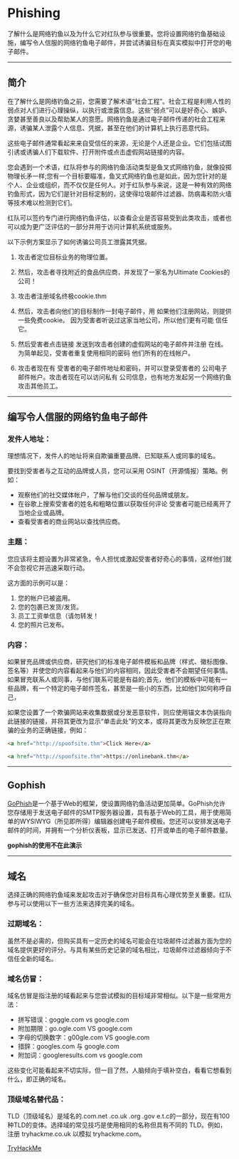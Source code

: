 # Phishing

了解什么是网络钓鱼以及为什么它对红队参与很重要。您将设置网络钓鱼基础设施，编写令人信服的网络钓鱼电子邮件，并尝试诱骗目标在真实模拟中打开您的电子邮件。

---

## 简介

在了解什么是网络钓鱼之前，您需要了解术语“社会工程”。社会工程是利用人性的弱点对人们进行心理操纵，以执行或泄露信息。这些“弱点”可以是好奇心、嫉妒、贪婪甚至善良以及帮助某人的意愿。网络钓鱼是通过电子邮件传递的社会工程来源，诱骗某人泄露个人信息、凭据，甚至在他们的计算机上执行恶意代码。

这些电子邮件通常看起来来自受信任的来源，无论是个人还是企业。它们包括试图引诱或诱骗人们下载软件、打开附件或点击虚假网站链接的内容。

您会遇到一个术语，红队将参与的网络钓鱼活动类型是鱼叉式网络钓鱼，就像投掷物理长矛一样;您有一个目标要瞄准，鱼叉式网络钓鱼也是如此，因为您针对的是个人、企业或组织，而不仅仅是任何人。对于红队参与来说，这是一种有效的网络钓鱼形式，因为它们是针对目标定制的，这使得垃圾邮件过滤器、防病毒和防火墙等技术难以检测到它们。

红队可以签约专门进行网络钓鱼评估，以查看企业是否容易受到此类攻击，或者也可以成为更广泛评估的一部分并用于访问计算机系统或服务。

以下示例方案显示了如何诱骗公司员工泄露其凭据。

1) 攻击者定位目标业务的物理位置。

2) 然后，攻击者寻找附近的食品供应商，并发现了一家名为Ultimate Cookies的公司！

3) 攻击者注册域名终极cookie.thm

1) 然后，攻击者向他们的目标制作一封电子邮件，用 如果他们注册网站，则提供一些免费cookie。 因为受害者听说过这家当地公司，所以他们更有可能 信任它。

5) 然后受害者点击链接 发送到攻击者创建的虚假网站的电子邮件并注册 在线。为简单起见，受害者重复使用相同的密码 他们所有的在线帐户。

6) 攻击者现在有 受害者的电子邮件地址和密码，并可以登录受害者的 公司电子邮件帐户。攻击者现在可以访问私有 公司信息，也有地方发起另一个网络钓鱼 攻击其他员工。

---

## 编写令人信服的网络钓鱼电子邮件

### 发件人地址：

理想情况下，发件人的地址将来自欺骗重要品牌、已知联系人或同事的域名。

要找到受害者与之互动的品牌或人员，您可以采用 OSINT（开源情报）策略。例如：

- 观察他们的社交媒体帐户，了解与他们交谈的任何品牌或朋友。
- 在谷歌上搜索受害者的姓名和粗略位置以获取任何评论 受害者可能已经离开了当地企业或品牌。
- 查看受害者的商业网站以查找供应商。

### 主题：

您应该将主题设置为非常紧急，令人担忧或激起受害者好奇心的事情，这样他们就不会忽视它并迅速采取行动。

这方面的示例可以是：

1) 您的帐户已被盗用。
2) 您的包裹已发货/发货。
3) 员工工资单信息（请勿转发！
4) 您的照片已发布。

### 内容：

如果冒充品牌或供应商，研究他们的标准电子邮件模板和品牌（样式、徽标图像、签名等）并使您的内容看起来与他们的内容相同，因此受害者不会期望任何事情。如果冒充联系人或同事，与他们联系可能是有益的;首先，他们的模板中可能有一些品牌，有一个特定的电子邮件签名，甚至是一些小的东西，比如他们如何称呼自己，

如果您设置了一个欺骗网站来收集数据或分发恶意软件，则应使用锚文本伪装指向此链接的链接，并将其更改为显示“单击此处”的文本，或将其更改为反映您正在欺骗的业务的正确链接，例如：

```html
<a href="http://spoofsite.thm">Click Here</a>

<a href="http://spoofsite.thm">https://onlinebank.thm</a>
```
---

## Gophish

[GoPhish](https://getgophish.com/)是一个基于Web的框架，使设置网络钓鱼活动更加简单。GoPhish允许您存储用于发送电子邮件的SMTP服务器设置，具有基于Web的工具，用于使用简单的WYSIWYG（所见即所得）编辑器创建电子邮件模板。您还可以安排发送电子邮件的时间，并拥有一个分析仪表板，显示已发送、打开或单击的电子邮件数量。

**gophish的使用不在此演示**

---

## 域名

选择正确的网络钓鱼域来发起攻击对于确保您对目标具有心理优势至关重要。红队参与可以使用以下一些方法来选择完美的域名。

### 过期域名：

虽然不是必需的，但购买具有一定历史的域名可能会在垃圾邮件过滤器方面为您的域名提供更好的评分。与具有某些历史记录的域名相比，垃圾邮件过滤器倾向于不信任全新的域名。

### 域名仿冒：

域名仿冒是指注册的域看起来与您尝试模拟的目标域非常相似。以下是一些常用方法：

- 拼写错误：goggle.com vs google.com
- 附加期限：go.ogle.com VS google.com
- 字母的切换数字：g00gle.com VS google.com
- 措辞：googles.com 与 google.com
- 附加词：googleresults.com vs google.com

这些变化可能看起来不切实际，但一目了然，人脑倾向于填补空白，看看它想看到什么，即正确的域名。

### 顶级域名替代品：

TLD（顶级域名）是域名的.com.net .co.uk .org .gov e.t.c的一部分，现在有100种TLD的变体。选择域的常见技巧是使用相同的名称但具有不同的 TLD。例如，注册 tryhackme.co.uk 以模拟 tryhackme.com。

[TryHackMe](https://tryhackme.com/room/phishingyl)
